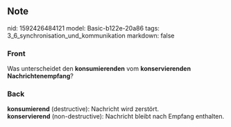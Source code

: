 ## Note
nid: 1592426484121
model: Basic-b122e-20a86
tags: 3_6_synchronisation_und_kommunikation
markdown: false

### Front
Was unterscheidet den <b>konsumierenden</b> vom <b>konservierenden
Nachrichtenempfang</b>?

### Back
<div>
  <b>konsumierend</b> (destructive): Nachricht wird zerstört.
</div>
<div>
  <b>konservierend</b> (non-destructive): Nachricht bleibt nach
  Empfang enthalten.
</div>

